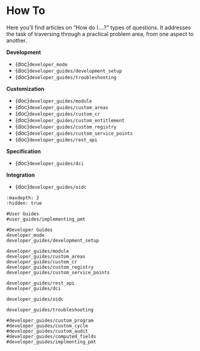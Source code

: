 # How To

Here you’ll find articles on “How do I….?” types of questions. It addresses the task of traversing through a practical problem area, from one aspect to another.

**Development**

- {doc}`developer_mode`
- {doc}`developer_guides/development_setup`
- {doc}`developer_guides/troubleshooting`

**Customization**

- {doc}`developer_guides/module`
- {doc}`developer_guides/custom_areas`
- {doc}`developer_guides/custom_cr`
- {doc}`developer_guides/custom_entitlement`
- {doc}`developer_guides/custom_registry`
- {doc}`developer_guides/custom_service_points`
- {doc}`developer_guides/rest_api`

**Specification**

- {doc}`developer_guides/dci`

**Integration**

- {doc}`developer_guides/oidc`

```{toctree}
:maxdepth: 2
:hidden: true

#User Guides
#user_guides/implementing_pmt

#Developer Guides
developer_mode
developer_guides/development_setup

developer_guides/module
developer_guides/custom_areas
developer_guides/custom_cr
developer_guides/custom_registry
developer_guides/custom_service_points

developer_guides/rest_api
developer_guides/dci

developer_guides/oidc

developer_guides/troubleshooting

#developer_guides/custom_program
#developer_guides/custom_cycle
#developer_guides/custom_audit
#developer_guides/computed_fields
#developer_guides/implmenting_pmt

```
